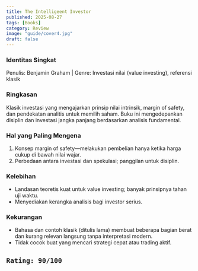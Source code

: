 ```yaml
---
title: The Intelligeent Investor
published: 2025-08-27
tags: [Books]
category: Review
image: "guide/cover4.jpg"
draft: false
---
```


### Identitas Singkat

Penulis: Benjamin Graham | Genre: Investasi nilai (value investing), referensi klasik


### Ringkasan

Klasik investasi yang mengajarkan prinsip nilai intrinsik, margin of safety, dan pendekatan analitis untuk memilih saham. Buku ini mengedepankan disiplin dan investasi jangka panjang berdasarkan analisis fundamental.


### Hal yang Paling Mengena

1. Konsep margin of safety—melakukan pembelian hanya ketika harga cukup di bawah nilai wajar.
2. Perbedaan antara investasi dan spekulasi; panggilan untuk disiplin.


### Kelebihan

- Landasan teoretis kuat untuk value investing; banyak prinsipnya tahan uji waktu.
- Menyediakan kerangka analisis bagi investor serius.


### Kekurangan

- Bahasa dan contoh klasik (ditulis lama) membuat beberapa bagian berat dan kurang relevan langsung tanpa interpretasi modern.
- Tidak cocok buat yang mencari strategi cepat atau trading aktif.


## ```Rating: 90/100```